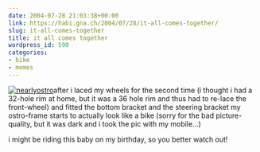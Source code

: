 ```yaml
---
date: 2004-07-28 21:03:38+00:00
link: https://habi.gna.ch/2004/07/28/it-all-comes-together/
slug: it-all-comes-together
title: it all comes together
wordpress_id: 590
categories:
- bike
- memes
---
```


[![nearlyostro](https://habi.gna.ch/blog/images/nearlyostro-tm.jpg)](https://habi.gna.ch/blog/images/nearlyostro.jpg)after i laced my wheels for the second time (i thought i had a 32-hole rim at home, but it was a 36 hole rim and thus had to re-lace the front-wheel) and fitted the bottom bracket and the steering bracket my ostro-frame starts to actually look like a bike (sorry for the bad picture-quality, but it was dark and i took the pic with my mobile...)

i might be riding this baby on my birthday, so you better watch out!
